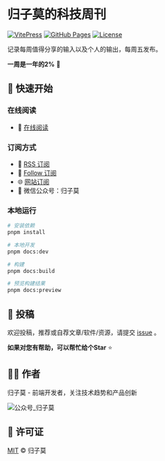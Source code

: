 # 归子莫的科技周刊

[![VitePress](https://img.shields.io/badge/powered%20by-VitePress-blue)](https://vitepress.dev/)
[![GitHub Pages](https://img.shields.io/badge/deployed%20on-GitHub%20Pages-green)](https://guizimo.github.io/weekly/)
[![License](https://img.shields.io/badge/license-MIT-blue.svg)](LICENSE)

记录每周值得分享的输入以及个人的输出，每周五发布。

**一周是一年的2%** 🚀

## 🌟 快速开始

### 在线阅读
- 📖 [在线阅读](https://weekly.guizimo.com/)

### 订阅方式
- 🔄 [RSS 订阅](https://weekly.guizimo.com/rss.xml)
- 📱 [Follow 订阅](https://app.follow.is/share/feeds/69573168071614464)
- 🌐 [网站订阅](https://blog.guizimo.com/categories/ke-ji-zhou-kan)
- 📝 微信公众号：归子莫

### 本地运行

```bash
# 安装依赖
pnpm install

# 本地开发
pnpm docs:dev

# 构建
pnpm docs:build

# 预览构建结果
pnpm docs:preview
```

## 💬 投稿

欢迎投稿，推荐或自荐文章/软件/资源，请提交 [issue](https://github.com/guizimo/weekly/issues) 。

**如果对您有帮助，可以帮忙给个Star** ⭐

## 👨‍💻 作者

归子莫 - 前端开发者，关注技术趋势和产品创新

![公众号_归子莫](https://guizimo.oss-cn-shanghai.aliyuncs.com/img/%E5%85%AC%E4%BC%97%E5%8F%B7_%E5%BD%92%E5%AD%90%E8%8E%AB.jpg)

## 📄 许可证

[MIT](LICENSE) © 归子莫
